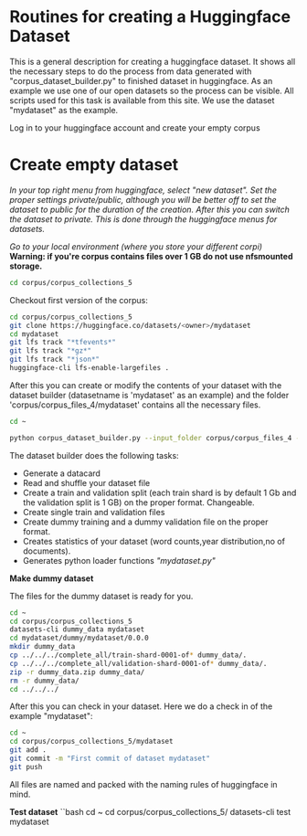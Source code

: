 


# Routines for creating a Huggingface Dataset

This is a general description for creating a huggingface dataset. It shows all the necessary steps to do the process from data generated with "corpus_dataset_builder.py" to finished dataset in huggingface. As an example we use one of our open datasets so the process can be visible. All scripts used for this task is available from this site. We use the dataset "mydataset" as the example. 

Log in to your huggingface account and create your empty corpus

# Create empty dataset

*In your top right menu from huggingface, select "new dataset". Set the proper settings private/public, although you will be better off to set the dataset to public for the duration of the creation. After this you can switch the dataset to private. This is done through the huggingface menus for datasets.*

*Go to your local environment (where you store your different corpi)*
**Warning: if you're corpus contains files over 1 GB do not use nfsmounted storage.**

```bash
cd corpus/corpus_collections_5


```

Checkout first version of the corpus:

```bash
cd corpus/corpus_collections_5
git clone https://huggingface.co/datasets/<owner>/mydataset
cd mydataset
git lfs track "*tfevents*"
git lfs track "*gz*"
git lfs track "*json*"
huggingface-cli lfs-enable-largefiles .

```
After this you can create or modify the contents of your dataset with the dataset builder (datasetname is 'mydataset' as an example) and the folder 
'corpus/corpus_files_4/mydataset' contains all the necessary files.

```bash
cd ~

python corpus_dataset_builder.py --input_folder corpus/corpus_files_4 --output_folder corpus/corpus_collections_5/mydataset 
```

The dataset builder does the following tasks:

* Generate a datacard
* Read and shuffle your dataset file
* Create a train and validation split (each train shard is by default 1 Gb and the validation split is 1 GB) on the proper format. Changeable.
* Create single train and validation files 
* Create dummy training and a dummy validation file on the proper format.
* Creates statistics of your dataset (word counts,year distribution,no of documents).
* Generates python loader functions *"mydataset.py"*

**Make dummy dataset**

The files for the dummy dataset is ready for you.

```bash
cd ~
cd corpus/corpus_collections_5
datasets-cli dummy_data mydataset
cd mydataset/dummy/mydataset/0.0.0
mkdir dummy_data
cp ../../../complete_all/train-shard-0001-of* dummy_data/.
cp ../../../complete_all/validation-shard-0001-of* dummy_data/.
zip -r dummy_data.zip dummy_data/
rm -r dummy_data/
cd ../../../

```


After this you can check in your dataset. Here we do a check in of the example "mydataset":
```bash
cd ~
cd corpus/corpus_collections_5/mydataset
git add .
git commit -m "First commit of dataset mydataset"
git push

```
All files are named and packed with the naming rules of huggingface in mind.

**Test dataset**
``bash
cd ~
cd corpus/corpus_collections_5/
datasets-cli test mydataset
```


